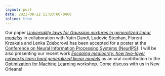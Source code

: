 ```yaml
---
layout: post
date: 2023-09-22 11:00:00-0400
inline: true
---
```


Our paper [*Universality laws for Gaussian mixtures in generalized linear modelss*](https://arxiv.org/abs/2302.08933) in collaboration with Yatin Dandi, Ludovic Stephan, Florent Krzakala and Lenka Zdeborová has been accepted for a poster at the [Conference on Neural Information Processing Systems (NeurIPS)](https://nips.cc/). I will be also presenting our recent work [*Escaping mediocrity: how two-layer networks learn hard generalized linear models*](https://arxiv.org/abs/2305.18502) as an oral contribution to the [Optimization for Machine Learning](https://opt-ml.org/) workshop. Come discuss with us in New Orleans!
